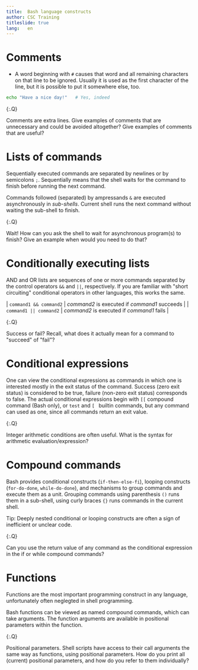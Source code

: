 ```yaml
---
title:	Bash language constructs
author:	CSC Training
titleslide: true
lang:	en
---
```



# Comments

- A word beginning with `#` causes that word and all remaining characters on
  that line to be ignored. Usually it is used as the first character of the
  line, but it is possible to put it somewhere else, too.

```bash
echo "Have a nice day!"   # Yes, indeed
```

{:.Q}

Comments are extra lines. Give examples of comments that are unnecessary and
could be avoided altogether? Give examples of comments that are useful?


# Lists of commands

Sequentially executed commands are separated by newlines or by semicolons `;`.
Sequentially means that the shell waits for the command to finish before running
the next command.

Commands followed (separated) by ampressands `&` are executed asynchronously in
*sub-shells*. Current shell runs the next command without waiting the sub-shell
to finish.

{:.Q}

Wait! How can you ask the shell to wait for asynchronous program(s) to finish?
Give an example when would you need to do that?


# Conditionally executing lists

AND and OR lists are sequences of one or more commands separated by the control
operators `&&` and `||`, respectively. If you are familiar with "short
circuiting" conditional operators in other languages, this works the same.

| `command1 && command2` | _command2_ is executed if _command1_ succeeds |
| `command1 || command2` | _command2_ is executed if _command1_ fails |

{:.Q}

Success or fail? Recall, what does it actually mean for a command to "succeed"
of "fail"?


# Conditional expressions

One can view the conditional expressions as commands in which one is interested
mostly in the exit status of the command. Success (zero exit status) is
considered to be true, failure (non-zero exit status) corresponds to false. The
actual conditional expressions begin with `[[` compound command (Bash only), or
`test` and `[ ` builtin commands, but any command can used as one, since all
commands return an exit value.

{:.Q}

Integer arithmetic conditions are often useful. What is the syntax for
arithmetic evaluation/expression?


# Compound commands

Bash provides conditional constructs (`if-then-else-fi`), looping constructs
(`for-do-done`, `while-do-done`), and mechanisms to group commands and execute
them as a unit. Grouping commands using parenthesis `()` runs them in a
sub-shell, using curly braces `{}` runs commands in the current shell.

Tip: Deeply nested conditional or looping constructs are often a sign of
inefficient or unclear code.

{:.Q}

Can you use the return value of any command as the conditional expression in the
if or while compound commands?


# Functions

Functions are the most important programming construct in any language,
unfortunately often neglegted in shell programming.

Bash functions can be viewed as named compound commands, which can take
arguments. The function arguments are available in positional parameters within
the function.

{:.Q}

Positional parameters. Shell scripts have access to their call arguments the
same way as functions, using positional parameters. How do you print all
(current) positional parameters, and how do you refer to them individually?
